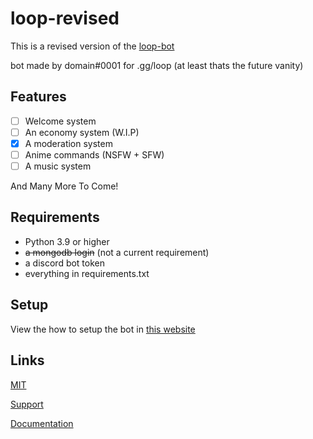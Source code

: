 # loop-revised

This is a revised version of the [loop-bot](https://github.com/Potatopy/loop-bot)

bot made by domain#0001 for .gg/loop (at least thats the future vanity)

## Features

- [ ] Welcome system
- [ ] An economy system (W.I.P)
- [x] A moderation system
- [ ] Anime commands (NSFW + SFW)
- [ ] A music system

And Many More To Come!

## Requirements

- Python 3.9 or higher
- ~~a mongodb login~~ (not a current requirement)
- a discord bot token
- everything in requirements.txt

## Setup

View the how to setup the bot in [this website](https://loop-3.gitbook.io/api-docs/)

## Links

[MIT](https://choosealicense.com/licenses/mit/)

[Support](https://discord.gg/9j8qcsVFQX)

[Documentation](https://loop-3.gitbook.io/api-docs/)
